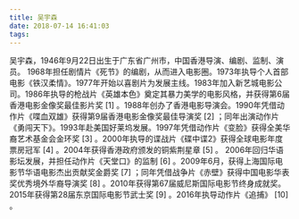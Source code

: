 ```yaml
---
title: 吴宇森
date: 2018-07-14 16:41:03
tags:
---
```

吴宇森，1946年9月22日出生于广东省广州市，中国香港导演、编剧、监制、演员。
1968年担任剧情片《死节》的编剧，从而进入电影圈。1973年执导个人首部电影《铁汉柔情》。1977年开始以喜剧片为发展主线。1983年加入新艺城电影公司。1986年执导的枪战片《英雄本色》奠定其暴力美学的电影风格，并获得第6届香港电影金像奖最佳影片奖 [1]  。1988年创办了香港电影导演会。1990年凭借动作片《喋血双雄》获得第9届香港电影金像奖最佳导演奖 [2]  ；同年出演动作片《勇闯天下》。1993年赴美国好莱坞发展。1997年凭借动作片《变脸》获得全美华裔艺术基金会金环奖 [3]  。2000年执导的谍战片《碟中谍2》获得全球电影年度票房冠军 [4]  。2004年获得香港政府颁发的铜紫荆星章 [5]  。
2006年回归华语影坛发展，并担任动作片《天堂口》的监制 [6]  。2009年6月，获得上海国际电影节华语电影杰出贡献奖金爵奖 [7]  ；同年凭借战争片《赤壁》获得中国电影华表奖优秀境外华裔导演奖 [8]  。2010年获得第67届威尼斯国际电影节终身成就奖。2015年获得第28届东京国际电影节武士奖 [9]  。2016年执导动作片《追捕》 [10]  。